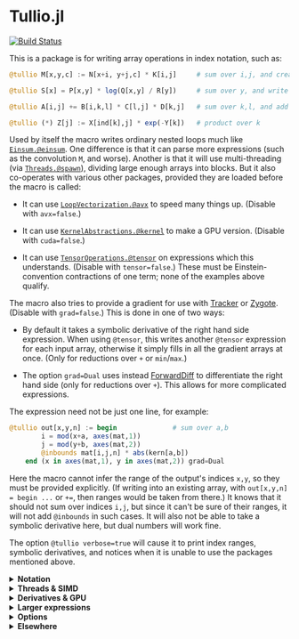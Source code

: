 # Tullio.jl

[![Build Status](https://travis-ci.org/mcabbott/Tullio.jl.svg?branch=master)](https://travis-ci.org/mcabbott/Tullio.jl)

This is a package is for writing array operations in index notation, such as:

```julia
@tullio M[x,y,c] := N[x+i, y+j,c] * K[i,j]     # sum over i,j, and create M

@tullio S[x] = P[x,y] * log(Q[x,y] / R[y])     # sum over y, and write into S

@tullio A[i,j] += B[i,k,l] * C[l,j] * D[k,j]   # sum over k,l, and add to values in A

@tullio (*) Z[j] := X[ind[k],j] * exp(-Y[k])   # product over k
```

Used by itself the macro writes ordinary nested loops much like [`Einsum.@einsum`](https://github.com/ahwillia/Einsum.jl).
One difference is that it can parse more expressions (such as the convolution `M`, and worse).
Another is that it will use multi-threading (via [`Threads.@spawn`](https://julialang.org/blog/2019/07/multithreading/)), dividing large enough arrays into blocks. 
But it also co-operates with various other packages, provided they are loaded before the macro is called:

* It can use [`LoopVectorization.@avx`](https://github.com/chriselrod/LoopVectorization.jl) to speed many things up. (Disable with `avx=false`.)

* It can use [`KernelAbstractions.@kernel`](https://github.com/JuliaGPU/KernelAbstractions.jl) to make a GPU version. (Disable with `cuda=false`.)

* It can use [`TensorOperations.@tensor`](https://github.com/Jutho/TensorOperations.jl) on expressions which this understands. (Disable with `tensor=false`.) These must be Einstein-convention contractions of one term; none of the examples above qualify.

The macro also tries to provide a gradient for use with [Tracker](https://github.com/FluxML/Tracker.jl) or [Zygote](https://github.com/FluxML/Zygote.jl). <!-- or [ReverseDiff](https://github.com/JuliaDiff/ReverseDiff.jl). --> (Disable with `grad=false`.) This is done in one of two ways:

* By default it takes a symbolic derivative of the right hand side expression. When using `@tensor`, this writes another `@tensor` expression for each input array, otherwise it simply fills in all the gradient arrays at once. (Only for reductions over `+` or `min`/`max`.)

* The option `grad=Dual` uses instead [ForwardDiff](https://github.com/JuliaDiff/ForwardDiff.jl) to differentiate the right hand side (only for reductions over `+`). This allows for more complicated expressions.

The expression need not be just one line, for example:

```julia
@tullio out[x,y,n] := begin              # sum over a,b
        i = mod(x+a, axes(mat,1))
        j = mod(y+b, axes(mat,2))
        @inbounds mat[i,j,n] * abs(kern[a,b])
    end (x in axes(mat,1), y in axes(mat,2)) grad=Dual
```

Here the macro cannot infer the range of the output's indices `x,y`, so they must be provided explicitly.
(If writing into an existing array, with `out[x,y,n] = begin ...` or `+=`, then ranges would be taken from there.)
It knows that it should not sum over indices `i,j`, but since it can't be sure  of their ranges, it will not add `@inbounds` in such cases.
It will also not be able to take a symbolic derivative here, but dual numbers will work fine.

The option `@tullio verbose=true` will cause it to print index ranges, symbolic derivatives,
and notices when it is unable to use the packages mentioned above.

<details><summary><b>Notation</b></summary>

```julia
using Pkg; pkg"add Tullio" # now registered
using Tullio
A = [abs2(i - 11) for i in 1:21]

# Downsample -- range of i is that allowed by both terms:
@tullio D[i] := (A[2i] + A[2i+1])/2  # 1:10 == intersect(1:10, 0:10)

# Shifts -- range of i calculated in terms of that given for j:
@tullio M[i,j] := A[i+j-1]  (j in 1:15)  # i in 1:7

using OffsetArrays # Convolve a filter:
K = OffsetArray([1,-1,2,-1,1], -2:2)
@tullio C[i] := A[i+j] * K[j]  # j ∈ -2:2 implies i ∈ 3:19

# Index by the values in K
@tullio D[i,j] := A[2K[j]+i] ÷ K[j] # extrema(K)==(-1,2) implies i ∈ 3:17

using FFTW # Functions of the indices are OK:
S = [0,1,0,0, 0,0,0,0]
fft(S) ≈ @tullio (k ∈ axes(S,1)) F[k] := S[x] * exp(-im*pi/8 * (k-1) * x)

# Reduction over any function:
@tullio (*) P[i] := A[i+k]  (k in 0:2) # product
@tullio (max) X[i,_] := D[i,j]         # maximum(D, dims=2), almost

# Access to fields & arrays -- this uses j ∈ eachindex(first(N).c)
N = [(a=i, b=i^2, c=fill(i^3,3)) for i in 1:10]
@tullio T[i,j] := (N[i].a // 1, N[i].c[j])

# Functions which create arrays are evaluated once:
@tullio R[i,j] := abs.((rand(Int8, 5)[i], rand(Int8, 5)[j]))

using NamedDims, AxisKeys # Dimension names, plus pretty printing:
@tullio M[row=i, col=j, z=k] := A[i+j-1]  (j in 1:15, k in 1:2)
@tullio S[i] := M[col=j-i, z=k, row=i+1] # sum over j,k
```

</details>
<details><summary><b>Threads & SIMD</b></summary>

```julia
using Tullio, LoopVectorization, NNlib, BenchmarkTools

# Batched matmul with batch index first in B, defined with @avx loops:
bmm_rev(A, B) = @tullio C[i,k,b] := A[i,j,b] * B[b,k,j]  # (sum over j)

A = randn(20,30,500); B = randn(500,40,30);
bmm_rev(A, B) ≈ NNlib.batched_mul(A, permutedims(B, (3,2,1))) # true

@btime bmm_rev($A, $B); # 317.526 μs μs, same speed as un-permuted bmm
@btime NNlib.batched_mul($A, permutedims($B, (3,2,1))); # 1.478 ms, with MKL

# Complete reduction, without first materialising X .* log.(Y')
sum_opp(X, Y=X) = @tullio s := X[i,j] * log(Y[j,i])

X = rand(1000,1000);
@btime sum_opp($X)                    #   499.814 μs (173 allocations: 14.20 KiB)
@btime sum($X .* log.(transpose($X))) # 8.759 ms (2 allocations: 7.63 MiB)
```

</details>
<details><summary><b>Derivatives & GPU</b></summary>

```julia
using Tullio
mul(A, B) = @tullio C[i,k] := A[i,j] * B[j,k] 

A = rand(3,40); B = rand(40,500);
A * B ≈ mul(A, B) # true

using Tracker # or Zygote
ΔA = Tracker.gradient((A,B) -> sum(mul(A, B)), A, B)[1]
ΔA ≈ ones(3,500) * B' # true

using CUDA, KernelAbstractions # Now defined with a GPU version:
mul(A, B) = @tullio C[i,k] := A[i,j] * B[j,k]

cu(A * B) ≈ mul(cu(A), cu(B)) # true

cu(ΔA) ≈ Tracker.gradient((A,B) -> sum(mul(A, B)), cu(A), cu(B))[1] # true

# Reduction over min/max:
Tracker.gradient(x -> (@tullio (max) res := x[i]^3), [1,2,3,-2,-1,3])[1]
```

</details>
<details><summary><b>Larger expressions</b></summary>

```julia
mat = zeros(10,10,1); mat[1,1] = 101;
@tullio kern[i,j] := 1/(1+i^2+j^2)  (i in -2:2, j in -2:2)

@tullio out[x,y,c] := begin
    xi = mod(x+i, axes(mat,1)) # xi = ... means that it won't be summed,
    yj = mod(y+j, axes(mat,2))
    @inbounds trunc(Int, mat[xi, yj, c] * kern[i,j]) # and disables automatic @inbounds,
end (x in 1:10, y in 1:10) # and prevents range of x from being inferred.

fs = [sin, cos, tan]
xs = randn(3,100)

@tullio ys[r,c] := (fs[r])(xs[r,c]) # works, but not the gradient

function rowmap(fs, xs)
    axes(fs,1) == axes(xs,1) || error()
    @tullio ys[r,c] := begin
        @inbounds f = getindex($fs, r) # not writing fs[r] avoids trying to make Δfs
        @inbounds f(xs[r,c]) # assignment f = ... has again disabled @inbounds.
    end grad=Dual
end

using Zygote, ForwardDiff
Zygote.gradient(sum∘rowmap, fs, ones(3,2))
[f'(1) for f in fs]
```

</details>
<details><summary><b>Options</b></summary>

The default setting is:
```@tullio threads=true fastmath=true avx=true tensor=true cuda=256 grad=Base verbose=false A[i,j] := ...``` 
* `threads=false` turns off threading, while `threads=64^3` sets a threshold size at which to divide the work (replacing the macro's best guess).
* `avx=false` turns off the use of `LoopVectorization`, while `avx=4` inserts `@avx unroll=4 for i in ...`.
* `grad=false` turns off gradient calculation, and `grad=Dual` switches it to use `ForwardDiff` (which must be loaded).
* `tensor=false` turns off the use of `TensorOperations`.
* Assignment `xi = ...` removes `xi` from the list of indices: its range is note calculated, and it will not be summed over. It also disables `@inbounds` since this is now up to you.
* `verbose=true` prints things like the index ranges inferred, and gradient calculations. `verbose=2` prints absolutely everything.
* `A[i,j] := ...` makes a new array, while `A[i,j] = ...` and `A[i,j] += ...` write into an existing one. `A[row=i, col=j] := ...` makes a new `NamedDimsArray`.
* `@tullio (*) A[i,j] := ...` is a product, as is `@tullio A[i,j] *= ...`. 

Implicit:
* Indices without shifts must have the same range everywhere they appear, but those with shifts (even `A[i+0]`) run over the inersection of possible ranges.
* Shifted output indices must start at 1, unless `OffsetArrays` is visible in the calling module.
* The use of `@avx`, and the calculation of gradients, are switched off by sufficiently complex syntax (such as arrays of arrays). 
* Gradient hooks are attached for any or all of `ReverseDiff`, `Tracker` & `Zygote`. These packages need not be loaded when the macro is run.
* Gradients are only defined for reductions over `(+)` (default) and `min`, `max`.
* GPU kernels are only constructed when both `KernelAbstractions` and `CuArray` are visible. The default `cuda=256` is passed to `kernel(CUDA(), 256)`.
* The CPU kernels from `KernelAbstractions` are called only when `threads=false`; they are not at present very fast, but perhaps useful for testing.

Extras:
* `A[i] := i^2  (i in 1:10)` is how you specify a range for indices when this can't be inferred. 
* `A[i] := B[i, $col] - C[i, 2]` is how you fix one index to a constant (to prevent `col` being summed over).
* `A[i] := $d * B[i]` is the preferred way to include other constants. Note that no gradient is calculated for `d`. 
* `Tullio.@printgrad (x+y)*log(x/z)   x y z` prints out how symbolic derivatives will be done. 

</details>
<details><summary><b>Elsewhere</b></summary>

Back-end friends & relatives:

* [LoopVectorization.jl](https://github.com/chriselrod/LoopVectorization.jl) is used here, if available. 

* [Gaius.jl](https://github.com/MasonProtter/Gaius.jl) and [PaddedMatrices.jl](https://github.com/chriselrod/PaddedMatrices.jl) build on that.

* [GPUifyLoops.jl](https://github.com/vchuravy/GPUifyLoops.jl) and [KernelAbstractions.jl](https://github.com/JuliaGPU/KernelAbstractions.jl) generate GPU-compatable kernels.

* [ThreadsX.jl](https://github.com/tkf/ThreadsX.jl) does threaded reductions, and much else.

* [Strided.jl](https://github.com/Jutho/Strided.jl) does multi-threaded broadcasting.

Front-end near-lookalikes:

* [Einsum.jl](https://github.com/ahwillia/Einsum.jl) makes simple loops. See [tests/einsum.jl](https://github.com/mcabbott/Tullio.jl/blob/master/test/einsum.jl) where `using Tullio: @einsum` is an almost-seamless replaceement.

* [TensorOperations.jl](https://github.com/Jutho/TensorOperations.jl) and [OMEinsum.jl](https://github.com/under-Peter/OMEinsum.jl) identify patterns on which they can call various basic operations.

* [TensorCast.jl](https://github.com/mcabbott/TensorCast.jl) expresses everything as Julia array operations, broadcasting and reduction. (OMEinsum.jl also treats some cases as a special lazy broadcast-reduction.)

Things you can't run:

* [Tortilla.jl](https://www.youtube.com/watch?v=Rp7sTl9oPNI) seems to exist, publicly, only in this very nice talk. 

* [ArrayMeta.jl](https://github.com/shashi/ArrayMeta.jl) was a Julia 0.5 take on some of this.

* [Tokamak.jl](https://github.com/MikeInnes/Tokamak) was another, see [readme here](https://github.com/tkelman/Tokamak.jl).
